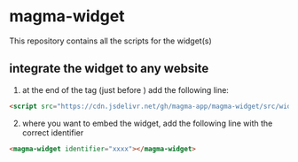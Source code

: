 # magma-widget
This repository contains all the scripts for the widget(s)


## integrate the widget to any website

1. at the end of the <head> tag (just before </head>) add the following line:
```html
<script src="https://cdn.jsdelivr.net/gh/magma-app/magma-widget/src/widget.min.js" type="text/javascript"></script>
```
2. where you want to embed the widget, add the following line with the correct identifier
```html
<magma-widget identifier="xxxx"></magma-widget>
```
